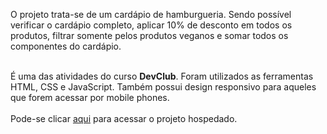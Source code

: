 <p>O projeto trata-se de um cardápio de hamburgueria. 
Sendo possível verificar o cardápio completo, aplicar 10% de desconto em todos os produtos, filtrar somente pelos produtos veganos e somar todos os componentes do cardápio.<br><br>
  
É uma das atividades do curso <b>DevClub</b>. Foram utilizados as ferramentas HTML, CSS e JavaScript. Também possui design responsivo para aqueles que forem acessar por mobile phones.
<br>
<br>
Pode-se clicar <a href="https://pjcardapio.netlify.app">aqui</a> para acessar o projeto hospedado.
<br>
<br>
</p>
